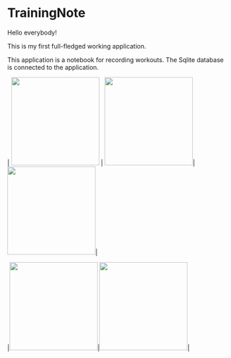 # TrainingNote
Hello everybody!

This is my first full-fledged working application.

This application is a notebook for recording workouts.
The Sqlite database is connected to the application.





| <img src="https://user-images.githubusercontent.com/118382485/218459106-1c690738-2790-4c20-8982-479a869a8022.jpg" width="200"> | <img src="https://user-images.githubusercontent.com/118382485/218459449-53662ea2-5377-4f03-a941-0bd4a4ec2e3b.jpg" width="200">|<img src="https://user-images.githubusercontent.com/118382485/218459453-f792aed2-43aa-4bcc-b716-196a35216790.jpg" width="200">|

|<img src="https://user-images.githubusercontent.com/118382485/218459454-68504d26-0f17-438e-b98d-98cd9f3bbc41.jpg" width="200">|<img src="https://user-images.githubusercontent.com/118382485/218459456-78b45558-ec30-4cb8-9c7e-1942dfd888dc.jpg" width="200">|


